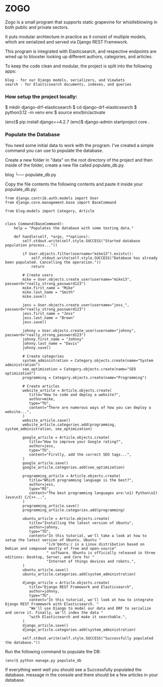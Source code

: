 # ZOGO

Zogo is a small program that supports static grapevine for whistleblowing in both
public and private sectors. 

It puts modular archtecture in practice as it consist of multiple models, which are 
serialized and served via Django REST Framework. 

This program is integrated with Elasticsearch, and respective endpoints are wired up 
to blooster looking up different authors, categories, and articles.

To keep the  code clean and modular, the project is split into the following apps:

    blog - for our Django models, serializers, and ViewSets
    search - for Elasticsearch documents, indexes, and queries

### How setup the project locally:

$ mkdir django-drf-elasticsearch 
$ cd django-drf-elasticsearch
$ python3.12 -m venv env
$ source env/bin/activate

(env)$ pip install django==4.2.7
(env)$ django-admin startproject core .

### Populate the Database

You need some initial data to work with the program. I've created a simple command you can use to populate the database.

Create a new folder in "data" on the root directory of the project and then inside 
of the folder, create a new file called populate_db.py.

blog
└── populate_db.py

Copy the file contents the following contents and paste it inside your populate_db.py:

```
from django.contrib.auth.models import User
from django.core.management.base import BaseCommand

from blog.models import Category, Article


class Command(BaseCommand):
    help = "Populates the database with some testing data."

    def handle(self, *args, **options):
        self.stdout.write(self.style.SUCCESS("Started database population process..."))

        if User.objects.filter(username="mike13").exists():
            self.stdout.write(self.style.SUCCESS("Database has already been populated. Cancelling the operation."))
            return

        # Create users
        mike = User.objects.create_user(username="mike13", password="really_strong_password123")
        mike.first_name = "Mike"
        mike.last_name = "Smith"
        mike.save()

        jess = User.objects.create_user(username="jess_", password="really_strong_password123")
        jess.first_name = "Jess"
        jess.last_name = "Brown"
        jess.save()

        johnny = User.objects.create_user(username="johnny", password="really_strong_password123")
        johnny.first_name = "Johnny"
        johnny.last_name = "Davis"
        johnny.save()

        # Create categories
        system_administration = Category.objects.create(name="System administration")
        seo_optimization = Category.objects.create(name="SEO optimization")
        programming = Category.objects.create(name="Programming")

        # Create articles
        website_article = Article.objects.create(
           title="How to code and deploy a website?",
           author=mike,
           type="TU",
           content="There are numerous ways of how you can deploy a website...",
        )
        website_article.save()
        website_article.categories.add(programming, system_administration, seo_optimization)

        google_article = Article.objects.create(
           title="How to improve your Google rating?",
           author=jess,
           type="TU",
           content="Firstly, add the correct SEO tags...",
        )
        google_article.save()
        google_article.categories.add(seo_optimization)

        programming_article = Article.objects.create(
           title="Which programming language is the best?",
           author=jess,
           type="RS",
           content="The best programming languages are:\n1) Python\n2) Java\n3) C/C++...",
        )
        programming_article.save()
        programming_article.categories.add(programming)

        ubuntu_article = Article.objects.create(
           title="Installing the latest version of Ubuntu",
           author=johnny,
           type="TU",
           content="In this tutorial, we'll take a look at how to setup the latest version of Ubuntu. Ubuntu "
                   "(/ʊˈbʊntuː/ is a Linux distribution based on Debian and composed mostly of free and open-source"
                   " software. Ubuntu is officially released in three editions: Desktop, Server, and Core for "
                   "Internet of things devices and robots.",
        )
        ubuntu_article.save()
        ubuntu_article.categories.add(system_administration)

        django_article = Article.objects.create(
           title="Django REST Framework and Elasticsearch",
           author=johnny,
           type="TU",
           content="In this tutorial, we'll look at how to integrate Django REST Framework with Elasticsearch. "
           "We'll use Django to model our data and DRF to serialize and serve it. Finally, we'll index the data "
           "with Elasticsearch and make it searchable.",
        )
        django_article.save()
        django_article.categories.add(system_administration)

        self.stdout.write(self.style.SUCCESS("Successfully populated the database."))
```

Run the following command to populate the DB:

```(env)$ python manage.py populate_db```

If everything went well you should see a Successfully populated the database. message in the console and there should be a few articles in your database.
